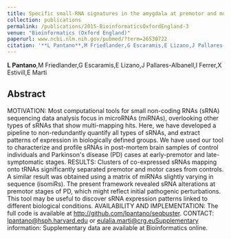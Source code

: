 ```yaml
---
title: Specific small-RNA signatures in the amygdala at premotor and motor stages of Parkinsons disease revealed by deep sequencing analysis.
collection: publications
permalink: /publications/2015-BioinformaticsOxfordEngland-3
venue: "Bioinformatics (Oxford England)"
paperurl: www.ncbi.nlm.nih.gov/pubmed/?term=26530722
citation: '**L Pantano**,M Friedlander,G Escaramis,E Lizano,J Pallares-Albanell,I Ferrer,X Estivill,E Marti (2015) Specific small-RNA signatures in the amygdala at premotor and motor stages of Parkinsons disease revealed by deep sequencing analysis. <i>Bioinformatics (Oxford England)</i>'
---
```


**L Pantano**,M Friedlander,G Escaramis,E Lizano,J Pallares-Albanell,I Ferrer,X Estivill,E Marti
## Abstract
MOTIVATION: Most computational tools for small non-coding RNAs (sRNA) sequencing data analysis focus in microRNAs (miRNAs), overlooking other types of sRNAs that show multi-mapping hits. Here, we have developed a pipeline to non-redundantly quantify all types of sRNAs, and extract patterns of expression in biologically defined groups. We have used our tool to characterize and profile sRNAs in post-mortem brain samples of control individuals and Parkinson's disease (PD) cases at early-premotor and late-symptomatic stages. RESULTS: Clusters of co-expressed sRNAs mapping onto tRNAs significantly separated premotor and motor cases from controls. A similar result was obtained using a matrix of miRNAs slightly varying in sequence (isomiRs). The present framework revealed sRNA alterations at premotor stages of PD, which might reflect initial pathogenic perturbations. This tool may be useful to discover sRNA expression patterns linked to different biological conditions. AVAILABILITY AND IMPLEMENTATION: The full code is available at http://github.com/lpantano/seqbuster. CONTACT: lpantano@hsph.harvard.edu or eulalia.marti@crg.euSupplementary information: Supplementary data are available at Bioinformatics online.
